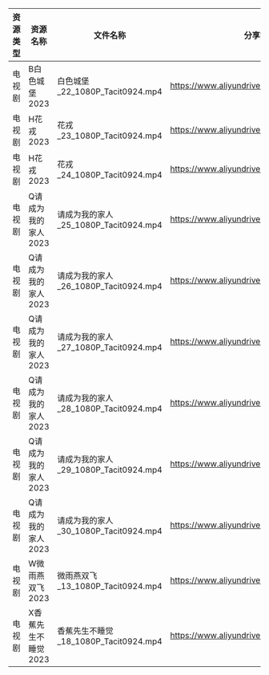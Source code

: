 | 资源类型 | 资源名称         | 文件名称                           | 分享链接                                      | 更新时间       |
| ---- | ------------ | ------------------------------ | ----------------------------------------- | ---------- |
| 电视剧  | B白色城堡2023    | 白色城堡_22_1080P_Tacit0924.mp4    | https://www.aliyundrive.com/s/RaWxk24QWV6 | 2023-06-11 |
| 电视剧  | H花戎2023      | 花戎_23_1080P_Tacit0924.mp4      | https://www.aliyundrive.com/s/DsKqmGre9hn | 2023-06-11 |
| 电视剧  | H花戎2023      | 花戎_24_1080P_Tacit0924.mp4      | https://www.aliyundrive.com/s/DsKqmGre9hn | 2023-06-11 |
| 电视剧  | Q请成为我的家人2023 | 请成为我的家人_25_1080P_Tacit0924.mp4 | https://www.aliyundrive.com/s/LVhk36Kw3hq | 2023-06-11 |
| 电视剧  | Q请成为我的家人2023 | 请成为我的家人_26_1080P_Tacit0924.mp4 | https://www.aliyundrive.com/s/LVhk36Kw3hq | 2023-06-11 |
| 电视剧  | Q请成为我的家人2023 | 请成为我的家人_27_1080P_Tacit0924.mp4 | https://www.aliyundrive.com/s/LVhk36Kw3hq | 2023-06-11 |
| 电视剧  | Q请成为我的家人2023 | 请成为我的家人_28_1080P_Tacit0924.mp4 | https://www.aliyundrive.com/s/LVhk36Kw3hq | 2023-06-11 |
| 电视剧  | Q请成为我的家人2023 | 请成为我的家人_29_1080P_Tacit0924.mp4 | https://www.aliyundrive.com/s/LVhk36Kw3hq | 2023-06-11 |
| 电视剧  | Q请成为我的家人2023 | 请成为我的家人_30_1080P_Tacit0924.mp4 | https://www.aliyundrive.com/s/LVhk36Kw3hq | 2023-06-11 |
| 电视剧  | W微雨燕双飞2023   | 微雨燕双飞_13_1080P_Tacit0924.mp4   | https://www.aliyundrive.com/s/Uvq8Q8wJXgg | 2023-06-11 |
| 电视剧  | X香蕉先生不睡觉2023 | 香蕉先生不睡觉_18_1080P_Tacit0924.mp4 | https://www.aliyundrive.com/s/sDMpNaeEsz3 | 2023-06-11 |
